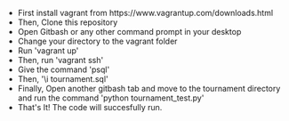 <html>
  <head>
  <title><h1>FSND-Tournament-Results</h1></title>
  </head>
  <body>
    <ul>
      <li>First install vagrant from https://www.vagrantup.com/downloads.html
      <li>Then, Clone this repository
      <li>Open Gitbash or any other command prompt in your desktop
      <li>Change your directory to the vagrant folder 
      <li>Run 'vagrant up'
      <li>Then, run 'vagrant ssh'
      <li>Give the command 'psql'
      <li>Then, '\i tournament.sql'
      <li>Finally, Open another gitbash tab and move to the tournament directory and run the command 'python tournament_test.py'
      <li>That's It! The code will succesfully run.
    </ul>
  </body>
</html>

